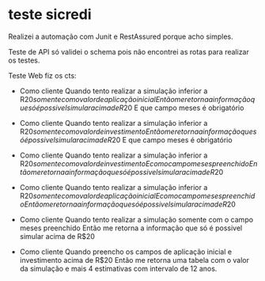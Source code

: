 # teste sicredi
Realizei a automação com Junit e RestAssured porque acho simples.

Teste de API só validei o schema pois não encontrei as rotas para realizar os testes.

Teste Web fiz os cts:

* Como cliente
Quando tento realizar a simulação inferior a R$20 somente com o valor de aplicação inicial
Então me retorna a informação que só é possivel simular acima de R$20
E que campo meses é obrigatório

* Como cliente
Quando tento realizar a simulação inferior a R$20 somente com o valor de investimento
Então me retorna a informação que só é possivel simular acima de R$20
E que campo meses é obrigatório

* Como cliente
Quando tento realizar a simulação inferior a R$20 somente com o valor de investimento
E com o campo meses preenchido
Então me retorna a informação que só é possivel simular acima de R$20

* Como cliente
Quando tento realizar a simulação inferior a R$20 somente com o valor de aplicação inicial
E com o campo meses preenchido
Então me retorna a informação que só é possivel simular acima de R$20

* Como cliente
Quando tento realizar a simulação somente com o campo meses preenchido
Então me retorna a informação que só é possivel simular acima de R$20

* Como cliente
Quando preencho os campos de aplicação inicial e investimento acima de R$20
Então me retorna uma tabela com o valor da simulação e mais 4 estimativas com intervalo de 12 anos.
